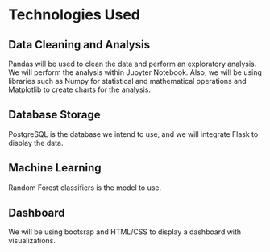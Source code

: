 # Technologies Used

## Data Cleaning and Analysis
Pandas will be used to clean the data and perform an exploratory analysis. We will perform the analysis within Jupyter Notebook. Also, we will be using libraries such as Numpy for statistical and mathematical operations and Matplotlib to create charts for the analysis. 

## Database Storage
PostgreSQL is the database we intend to use, and we will integrate Flask to display the data.

## Machine Learning
Random Forest classifiers is the model to use. 

## Dashboard
We will be using bootsrap and HTML/CSS to display a dashboard with visualizations.